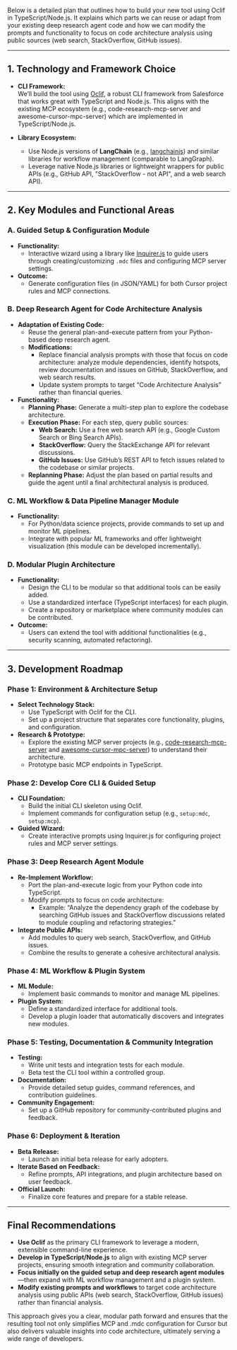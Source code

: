Below is a detailed plan that outlines how to build your new tool using Oclif in TypeScript/Node.js. It explains which parts we can reuse or adapt from your existing deep research agent code and how we can modify the prompts and functionality to focus on code architecture analysis using public sources (web search, StackOverflow, GitHub issues).

---

## 1. Technology and Framework Choice

- **CLI Framework:**  
  We’ll build the tool using [Oclif](https://oclif.io/), a robust CLI framework from Salesforce that works great with TypeScript and Node.js. This aligns with the existing MCP ecosystem (e.g., code-research-mcp-server and awesome-cursor-mpc-server) which are implemented in TypeScript/Node.js.

- **Library Ecosystem:**  
  - Use Node.js versions of **LangChain** (e.g., [langchainjs](https://github.com/hwchase17/langchainjs)) and similar libraries for workflow management (comparable to LangGraph).  
  - Leverage native Node.js libraries or lightweight wrappers for public APIs (e.g., GitHub API, "StackOverflow - not API", and a web search API).

---

## 2. Key Modules and Functional Areas

### A. Guided Setup & Configuration Module
- **Functionality:**  
  - Interactive wizard using a library like [Inquirer.js](https://github.com/SBoudrias/Inquirer.js) to guide users through creating/customizing `.mdc` files and configuring MCP server settings.
- **Outcome:**  
  - Generate configuration files (in JSON/YAML) for both Cursor project rules and MCP connections.

### B. Deep Research Agent for Code Architecture Analysis
- **Adaptation of Existing Code:**  
  - Reuse the general plan-and-execute pattern from your Python-based deep research agent.
  - **Modifications:**  
    - Replace financial analysis prompts with those that focus on code architecture: analyze module dependencies, identify hotspots, review documentation and issues on GitHub, StackOverflow, and web search results.
    - Update system prompts to target “Code Architecture Analysis” rather than financial queries.
- **Functionality:**  
  - **Planning Phase:** Generate a multi-step plan to explore the codebase architecture.
  - **Execution Phase:** For each step, query public sources:
    - **Web Search:** Use a free web search API (e.g., Google Custom Search or Bing Search APIs).
    - **StackOverflow:** Query the StackExchange API for relevant discussions.
    - **GitHub Issues:** Use GitHub’s REST API to fetch issues related to the codebase or similar projects.
  - **Replanning Phase:** Adjust the plan based on partial results and guide the agent until a final architectural analysis is produced.

### C. ML Workflow & Data Pipeline Manager Module
- **Functionality:**  
  - For Python/data science projects, provide commands to set up and monitor ML pipelines.
  - Integrate with popular ML frameworks and offer lightweight visualization (this module can be developed incrementally).

### D. Modular Plugin Architecture
- **Functionality:**  
  - Design the CLI to be modular so that additional tools can be easily added.
  - Use a standardized interface (TypeScript interfaces) for each plugin.
  - Create a repository or marketplace where community modules can be contributed.
- **Outcome:**  
  - Users can extend the tool with additional functionalities (e.g., security scanning, automated refactoring).

---

## 3. Development Roadmap

### **Phase 1: Environment & Architecture Setup**
- **Select Technology Stack:**  
  - Use TypeScript with Oclif for the CLI.
  - Set up a project structure that separates core functionality, plugins, and configuration.
- **Research & Prototype:**  
  - Explore the existing MCP server projects (e.g., [code-research-mcp-server](https://github.com/nahmanmate/code-research-mcp-server) and [awesome-cursor-mpc-server](https://github.com/kleneway/awesome-cursor-mpc-server)) to understand their architecture.
  - Prototype basic MCP endpoints in TypeScript.

### **Phase 2: Develop Core CLI & Guided Setup**
- **CLI Foundation:**  
  - Build the initial CLI skeleton using Oclif.
  - Implement commands for configuration setup (e.g., `setup:mdc`, `setup:mcp`).
- **Guided Wizard:**  
  - Create interactive prompts using Inquirer.js for configuring project rules and MCP server settings.

### **Phase 3: Deep Research Agent Module**
- **Re-Implement Workflow:**  
  - Port the plan-and-execute logic from your Python code into TypeScript.
  - Modify prompts to focus on code architecture:
    - Example: “Analyze the dependency graph of the codebase by searching GitHub issues and StackOverflow discussions related to module coupling and refactoring strategies.”
- **Integrate Public APIs:**  
  - Add modules to query web search, StackOverflow, and GitHub issues.
  - Combine the results to generate a cohesive architectural analysis.
  
### **Phase 4: ML Workflow & Plugin System**
- **ML Module:**  
  - Implement basic commands to monitor and manage ML pipelines.
- **Plugin System:**  
  - Define a standardized interface for additional tools.
  - Develop a plugin loader that automatically discovers and integrates new modules.

### **Phase 5: Testing, Documentation & Community Integration**
- **Testing:**  
  - Write unit tests and integration tests for each module.
  - Beta test the CLI tool within a controlled group.
- **Documentation:**  
  - Provide detailed setup guides, command references, and contribution guidelines.
- **Community Engagement:**  
  - Set up a GitHub repository for community-contributed plugins and feedback.

### **Phase 6: Deployment & Iteration**
- **Beta Release:**  
  - Launch an initial beta release for early adopters.
- **Iterate Based on Feedback:**  
  - Refine prompts, API integrations, and plugin architecture based on user feedback.
- **Official Launch:**  
  - Finalize core features and prepare for a stable release.

---

## Final Recommendations

- **Use Oclif** as the primary CLI framework to leverage a modern, extensible command-line experience.
- **Develop in TypeScript/Node.js** to align with existing MCP server projects, ensuring smooth integration and community collaboration.
- **Focus initially on the guided setup and deep research agent modules**—then expand with ML workflow management and a plugin system.
- **Modify existing prompts and workflows** to target code architecture analysis using public APIs (web search, StackOverflow, GitHub issues) rather than financial analysis.

This approach gives you a clear, modular path forward and ensures that the resulting tool not only simplifies MCP and .mdc configuration for Cursor but also delivers valuable insights into code architecture, ultimately serving a wide range of developers.